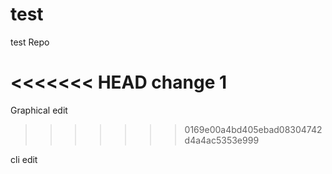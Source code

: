 # test
test Repo 

<<<<<<< HEAD
change 1 
=======
Graphical edit 
>>>>>>> 0169e00a4bd405ebad08304742d4a4ac5353e999


cli edit
